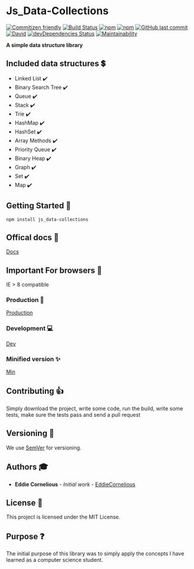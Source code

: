 # Js_Data-Collections

[![Commitizen friendly](https://img.shields.io/badge/commitizen-friendly-brightgreen.svg)](http://commitizen.github.io/cz-cli/)
[![Build Status](https://travis-ci.org/EddieCornelious/js_data-collections.svg?branch=master)](https://travis-ci.org/EddieCornelious/js_data-collections)
[![npm](https://img.shields.io/npm/v/js_data-collections.svg)](https://www.npmjs.com/package/js_data-collections)
[![npm](https://img.shields.io/npm/l/js_data-collections.svg)](https://npmjs.com/package/js_data-collections)
[![GitHub last commit](https://img.shields.io/github/last-commit/EddieCornelious/js_data-collections.svg)](https://github.com/EddieCornelious/js_data-collections)
[![David](https://img.shields.io/david/EddieCornelious/js_data-collections.svg)](https://david-dm.org/EddieCornelious/js_data-collections)
[![devDependencies Status](https://david-dm.org/EddieCornelious/js_data-collections/dev-status.svg)](https://david-dm.org/EddieCornelious/js_data-collections?type=dev)
[![Maintainability](https://api.codeclimate.com/v1/badges/a99a88d28ad37a79dbf6/maintainability)](https://codeclimate.com/github/EddieCornelious/js_data-collections/maintainability)

**A simple data structure library**

## Included data structures &#128178;

* Linked List :heavy_check_mark:
* Binary Search Tree :heavy_check_mark:
* Queue :heavy_check_mark:
* Stack :heavy_check_mark:
* Trie :heavy_check_mark:
* HashMap :heavy_check_mark:
* HashSet :heavy_check_mark:
* Array Methods :heavy_check_mark:
* Priority Queue :heavy_check_mark:
* Binary Heap :heavy_check_mark:
* Graph :heavy_check_mark:
* Set :heavy_check_mark:
* Map :heavy_check_mark:

## Getting Started :rocket:

```
npm install js_data-collections
```
## Offical docs :scroll:
[Docs](https://eddiecornelious.github.io/js_data-collections/)

## Important For browsers :trumpet:
IE > 8 compatible

### Production :ghost:

[Production](https://cdn.rawgit.com/EddieCornelious/js_data-collections/master/collections.js)

### Development :computer:

[Dev](https://rawgit.com/EddieCornelious/js_data-collections/master/collections.js)

### Minified version :sparkles:
[Min](https://cdn.rawgit.com/EddieCornelious/js_data-collections/master/collections.min.js)


## Contributing :thumbsup:

Simply download the project, write some code, run the build, write some tests, 
make sure the tests pass and send a pull request


## Versioning :punch:

We use [SemVer](http://semver.org/) for versioning.

## Authors :mortar_board:

* **Eddie Cornelious** - *Initial work* - [EddieCornelious](https://github.com/EddieCornelious)

## License :eyes:

This project is licensed under the MIT License.

## Purpose :question:

The initial purpose of this library was to simply apply the concepts I have 
learned as a computer science student.

